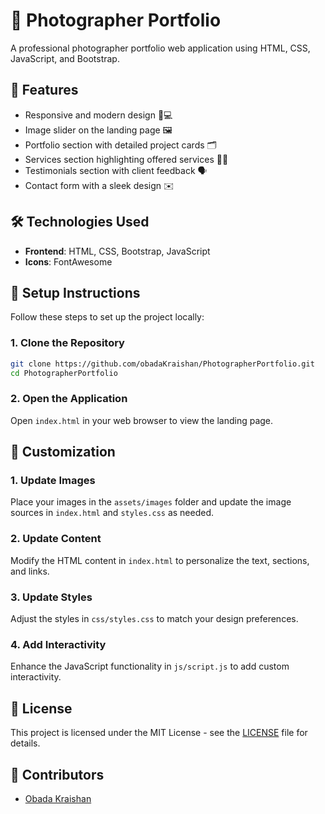 
# 📸 Photographer Portfolio
A professional photographer portfolio web application using HTML, CSS, JavaScript, and Bootstrap.

## 🌟 Features
- Responsive and modern design 📱💻
- Image slider on the landing page 🖼️
- Portfolio section with detailed project cards 🗂️
- Services section highlighting offered services 🎥📸
- Testimonials section with client feedback 🗣️
- Contact form with a sleek design ✉️

## 🛠️ Technologies Used
- **Frontend**: HTML, CSS, Bootstrap, JavaScript
- **Icons**: FontAwesome

## 📝 Setup Instructions
Follow these steps to set up the project locally:

### 1. Clone the Repository
```bash
git clone https://github.com/obadaKraishan/PhotographerPortfolio.git
cd PhotographerPortfolio
```

### 2. Open the Application
Open `index.html` in your web browser to view the landing page.

## 🎨 Customization
### 1. Update Images
Place your images in the `assets/images` folder and update the image sources in `index.html` and `styles.css` as needed.

### 2. Update Content
Modify the HTML content in `index.html` to personalize the text, sections, and links.

### 3. Update Styles
Adjust the styles in `css/styles.css` to match your design preferences.

### 4. Add Interactivity
Enhance the JavaScript functionality in `js/script.js` to add custom interactivity.

## 📄 License
This project is licensed under the MIT License - see the [LICENSE](LICENSE) file for details.

## 👥 Contributors
- [Obada Kraishan](https://github.com/obadakraishan)
